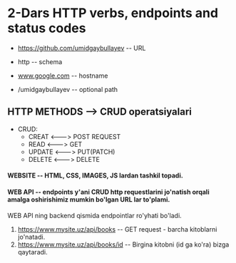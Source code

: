 # 2-Dars HTTP verbs, endpoints and status codes

* https://github.com/umidgaybullayev -- URL

* http -- schema

* www.google.com -- hostname

* /umidgaybullayev -- optional path

## HTTP METHODS --> CRUD operatsiyalari

- CRUD:
    - CREAT <---> POST REQUEST 
    - READ <---> GET
    - UPDATE <---> PUT(PATCH)
    - DELETE <---> DELETE

#### WEBSITE -- HTML, CSS, IMAGES, JS lardan tashkil topadi.
#### WEB API -- endpoints y'ani CRUD http requestlarini jo'natish orqali amalga oshirishimiz mumkin bo'lgan URL lar to'plami.  

WEB API ning backend qismida endpointlar ro'yhati bo'ladi.
1) https://www.mysite.uz/api/books -- GET request - barcha kitoblarni jo'natadi.
2) https://www.mysite.uz/api/books/id -- Birgina kitobni (id ga ko'ra) bizga qaytaradi.